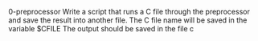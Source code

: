0-preprocessor
Write a script that runs a C file through the preprocessor and save the result into another file.
The C file name will be saved in the variable $CFILE The output should be saved in the file c

